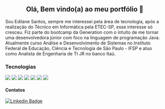  
 <h2 align="center"> Olá, Bem vindo(a) ao meu portfólio 👋</h2>

 
 
 
<p>Sou Edilane Santos, sempre me interessei pela área de tecnologia, após a realização do Técnico em Informática pela ETEC-SP, esse interesse só cresceu. Fiz parte do bootcamp da Generation com o intuito de me tornar uma desenvolvedora júnior com foco na linguagem de programação Java. Atualmente curso Análise e Desenvolvimento de Sistemas no Instituto Federal de Educação, Ciência e Tecnologia de São Paulo - IFSP e atuo como Analista de Engenharia de TI JR no banco Itaú. </p>


### Tecnologias 
<img src="https://img.shields.io/badge/java-%23ED8B00.svg?&style=for-the-badge&logo=java&logoColor=white" /> <img src="https://img.shields.io/badge/spring%20-%236DB33F.svg?&style=for-the-badge&logo=spring&logoColor=white" /> <img src="https://img.shields.io/badge/mysql-%2300f.svg?&style=for-the-badge&logo=mysql&logoColor=white" /> <img src="https://img.shields.io/badge/angular%20-%23DD0031.svg?&style=for-the-badge&logo=angular&logoColor=white" /> <img src="https://img.shields.io/badge/html5%20-%23E34F26.svg?&style=for-the-badge&logo=html5&logoColor=white" /> <img src="https://img.shields.io/badge/css3%20-%231572B6.svg?&style=for-the-badge&logo=css3&logoColor=white" /> <img src="https://img.shields.io/badge/javascript%20-%23323330.svg?&style=for-the-badge&logo=javascript&logoColor=%23F7DF1E" />  


#### Contatos
[![Linkedin Badge](https://img.shields.io/badge/-LinkedIn-blue?style=flat-square&logo=Linkedin&logoColor=white&link=https://www.linkedin.com/in/edilane-santos////)](https://www.linkedin.com/in/edilane-santos/) 

